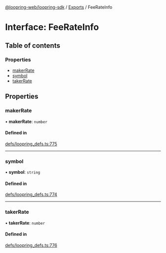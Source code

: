 [@loopring-web/loopring-sdk](../README.md) / [Exports](../modules.md) / FeeRateInfo

# Interface: FeeRateInfo

## Table of contents

### Properties

- [makerRate](FeeRateInfo.md#makerrate)
- [symbol](FeeRateInfo.md#symbol)
- [takerRate](FeeRateInfo.md#takerrate)

## Properties

### makerRate

• **makerRate**: `number`

#### Defined in

[defs/loopring_defs.ts:775](https://github.com/Loopring/loopring_sdk/blob/5861d10/src/defs/loopring_defs.ts#L775)

___

### symbol

• **symbol**: `string`

#### Defined in

[defs/loopring_defs.ts:774](https://github.com/Loopring/loopring_sdk/blob/5861d10/src/defs/loopring_defs.ts#L774)

___

### takerRate

• **takerRate**: `number`

#### Defined in

[defs/loopring_defs.ts:776](https://github.com/Loopring/loopring_sdk/blob/5861d10/src/defs/loopring_defs.ts#L776)
